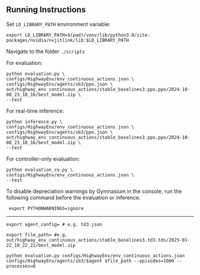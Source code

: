 ## Running Instructions

Set `LD_LIBRARY_PATH` environment variable:
```shell
export LD_LIBRARY_PATH=$(pwd)/venv/lib/python3.8/site-packages/nvidia/nvjitlink/lib:$LD_LIBRARY_PATH
```
Navigate to the folder `./scripts`

For evaluation:
```shell
python evaluation.py \
configs/HighwayEnv/env_continuous_actions.json \
configs/HighwayEnv/agents/sb3/ppo.json \
out/highway_env_continuous_actions/stable_baselines3.ppo.ppo/2024-10-08_23_18_16/best_model.zip \
--test
```

For real-time inference:
```shell
python inference.py \
configs/HighwayEnv/env_continuous_actions.json \
configs/HighwayEnv/agents/sb3/ppo.json \
out/highway_env_continuous_actions/stable_baselines3.ppo.ppo/2024-10-08_23_18_16/best_model.zip \
--test
```

For controller-only evaluation:
```shell
python evaluation_co.py \
configs/HighwayEnv/env_continuous_actions.json \
--test
```

To disable depreciation warnings by Gymnasium in the console, run the following command before the evaluation or inference. 
```shell
 export PYTHONWARNINGS=ignore
```

---
```shell
export agent_config= # e.g. td3.json
```
```shell
export file_path= #e.g. out/highway_env_continuous_actions/stable_baselines3.td3.tds/2025-01-22_10_22_22/best_model.zip
```
```shell
python evaluation.py configs/HighwayEnv/env_continuous_actions.json configs/HighwayEnv/agents/sb3/$agent $file_path --episodes=1000 --processes=6
```